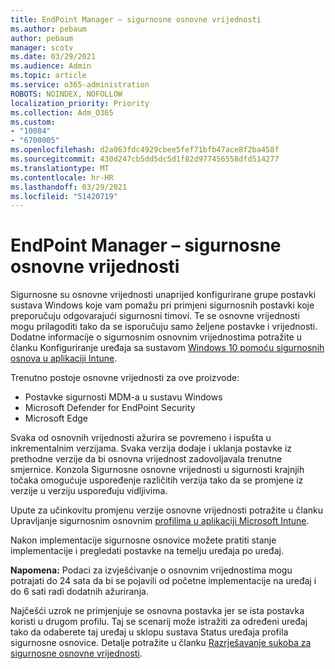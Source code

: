 ```yaml
---
title: EndPoint Manager – sigurnosne osnovne vrijednosti
ms.author: pebaum
author: pebaum
manager: scotv
ms.date: 03/29/2021
ms.audience: Admin
ms.topic: article
ms.service: o365-administration
ROBOTS: NOINDEX, NOFOLLOW
localization_priority: Priority
ms.collection: Adm_O365
ms.custom:
- "10084"
- "6700005"
ms.openlocfilehash: d2a063fdc4929cbee5fef71bfb47ace8f2ba458f
ms.sourcegitcommit: 430d247cb5dd5dc5d1f82d977456558dfd514277
ms.translationtype: MT
ms.contentlocale: hr-HR
ms.lasthandoff: 03/29/2021
ms.locfileid: "51420719"
---
```

# <a name="endpoint-manager---security-baselines"></a>EndPoint Manager – sigurnosne osnovne vrijednosti

Sigurnosne su osnovne vrijednosti unaprijed konfigurirane grupe postavki sustava Windows koje vam pomažu pri primjeni sigurnosnih postavki koje preporučuju odgovarajući sigurnosni timovi. Te se osnovne vrijednosti mogu prilagoditi tako da se isporučuju samo željene postavke i vrijednosti. Dodatne informacije o sigurnosnim osnovnim vrijednostima potražite u članku Konfiguriranje uređaja sa sustavom [Windows 10 pomoću sigurnosnih osnova u aplikaciji Intune](https://docs.microsoft.com/mem/intune/protect/security-baselines).

Trenutno postoje osnovne vrijednosti za ove proizvode:

- Postavke sigurnosti MDM-a u sustavu Windows
- Microsoft Defender for EndPoint Security
- Microsoft Edge

Svaka od osnovnih vrijednosti ažurira se povremeno i ispušta u inkrementalnim verzijama. Svaka verzija dodaje i uklanja postavke iz prethodne verzije da bi osnovna vrijednost zadovoljavala trenutne smjernice. Konzola Sigurnosne osnovne vrijednosti u sigurnosti krajnjih točaka omogućuje uspoređenje različitih verzija tako da se promjene iz verzije u verziju uspoređuju vidljivima.

Upute za učinkovitu promjenu verzije osnovne vrijednosti potražite u članku Upravljanje sigurnosnim osnovnim [profilima u aplikaciji Microsoft Intune](https://docs.microsoft.com/mem/intune/protect/security-baselines-configure).

Nakon implementacije sigurnosne osnovice možete pratiti stanje implementacije i pregledati postavke na temelju uređaja po uređaj.

**Napomena:** Podaci za izvješćivanje o osnovnim vrijednostima mogu potrajati do 24 sata da bi se pojavili od početne implementacije na uređaj i do 6 sati radi dodatnih ažuriranja. 

Najčešći uzrok ne primjenjuje se osnovna postavka jer se ista postavka koristi u drugom profilu. Taj se scenarij može istražiti za određeni uređaj tako da odaberete taj uređaj u sklopu sustava Status uređaja profila sigurnosne osnovice. Detalje potražite u članku [Razrješavanje sukoba za sigurnosne osnovne vrijednosti](https://docs.microsoft.com/mem/intune/protect/security-baselines-monitor#resolve-conflicts-for-security-baselines).